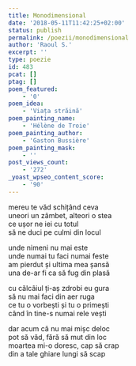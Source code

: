 ```yaml
---
title: Monodimensional
date: '2018-05-11T11:42:25+02:00'
status: publish
permalink: /poezii/monodimensional
author: 'Raoul S.'
excerpt: ''
type: poezie
id: 483
pcat: []
ptag: []
poem_featured:
    - '0'
poem_idea:
    - 'Viața străină'
poem_painting_name:
    - 'Hélène de Troie'
poem_painting_author:
    - 'Gaston Bussière'
poem_painting_mask:
    - ''
post_views_count:
    - '272'
_yoast_wpseo_content_score:
    - '90'
---
```

mereu te văd schițând ceva  
uneori un zâmbet, alteori o stea  
ce ușor ne iei cu totul  
să ne duci pe culmi din locul

unde nimeni nu mai este  
unde numai tu faci numai feste  
am pierdut și ultima mea șansă  
una de-ar fi ca să fug din plasă

cu călcâiul ți-aș zdrobi eu gura  
să nu mai faci din aer ruga  
ce tu o vorbești și tu o primești  
când în tine-s numai rele vești

dar acum că nu mai mișc deloc  
pot să văd, fără să mut din loc  
moartea mi-o doresc, cap să crap  
din a tale ghiare lungi să scap